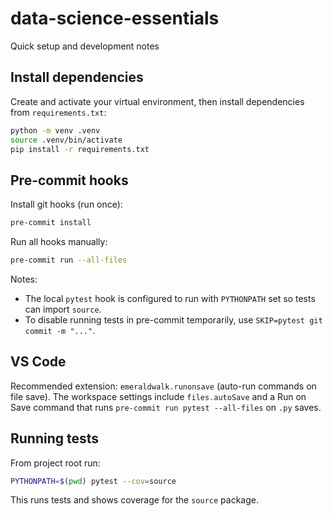 # data-science-essentials

Quick setup and development notes

## Install dependencies
Create and activate your virtual environment, then install dependencies from `requirements.txt`:

```bash
python -m venv .venv
source .venv/bin/activate
pip install -r requirements.txt
```

## Pre-commit hooks
Install git hooks (run once):

```bash
pre-commit install
```

Run all hooks manually:

```bash
pre-commit run --all-files
```

Notes:
- The local `pytest` hook is configured to run with `PYTHONPATH` set so tests can import `source`.
- To disable running tests in pre-commit temporarily, use `SKIP=pytest git commit -m "..."`.

## VS Code
Recommended extension: `emeraldwalk.runonsave` (auto-run commands on file save). The workspace settings include `files.autoSave` and a Run on Save command that runs `pre-commit run pytest --all-files` on `.py` saves.

## Running tests
From project root run:

```bash
PYTHONPATH=$(pwd) pytest --cov=source
```

This runs tests and shows coverage for the `source` package.
